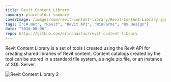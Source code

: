 ```yaml
---
title: Revit Content Library
summary: placeholder summary
coverImage: /images/som/revit-content-library/Revit-Content-Library.jpg
tags: ["C#.Net", "Revit", "Revit API", "WinForms", "UX Design"]
date: "2010-08-06"
repo: https://github.com/ericanastas/revit-content-library
---
```


Revit Content Library is a set of tools I created using the Revit API for creating shared libraries of Revit content. Content catalogs created by the tool can be stored in a standard file system, a single zip file, or an instance of SQL Server.

![Revit Content Library 2](/images/som/revit-content-library/Revit-Content-Library-2.jpg)
